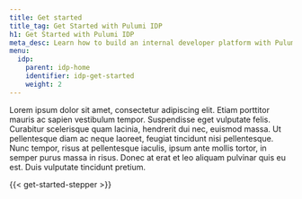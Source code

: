 ```yaml
---
title: Get started
title_tag: Get Started with Pulumi IDP
h1: Get Started with Pulumi IDP
meta_desc: Learn how to build an internal developer platform with Pulumi.
menu:
  idp:
    parent: idp-home
    identifier: idp-get-started
    weight: 2
---
```


Lorem ipsum dolor sit amet, consectetur adipiscing elit. Etiam porttitor mauris ac sapien vestibulum tempor. Suspendisse eget vulputate felis. Curabitur scelerisque quam lacinia, hendrerit dui nec, euismod massa. Ut pellentesque diam ac neque laoreet, feugiat tincidunt nisi pellentesque. Nunc tempor, risus at pellentesque iaculis, ipsum ante mollis tortor, in semper purus massa in risus. Donec at erat et leo aliquam pulvinar quis eu est. Duis vulputate tincidunt pretium.

{{< get-started-stepper >}}
